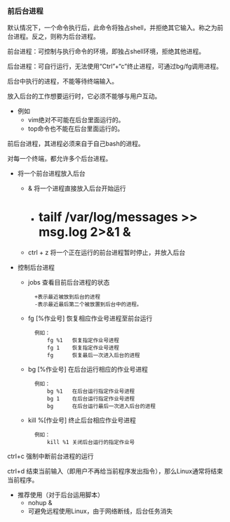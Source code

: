 ### 前后台进程 ###
默认情况下，一个命令执行后，此命令将独占shell，并拒绝其它输入。称之为前台进程。反之，则称为后台进程。

前台进程：可控制与执行命令的环境，即独占shell环境，拒绝其他进程。

后台进程：可自行运行，无法使用“Ctrl”+“c”终止进程，可通过bg/fg调用进程。

后台中执行的进程，不能等待终端输入。

放入后台的工作想要运行时，它必须不能够与用户互动。

- 例如
	- vim绝对不可能在后台里面运行的。
	- top命令也不能在后台里面运行的。

前后台进程，其进程必须来自于自己bash的进程。

对每一个终端，都允许多个后台进程。


- 将一个前台进程放入后台
	- <command> & 	将一个进程直接放入后台开始运行
		- # tailf /var/log/messages >> msg.log 2>&1 &
	- ctrl + z		将一个正在运行的前台进程暂时停止，并放入后台


- 控制后台进程
	- jobs     			查看目前后台进程的状态

			+表示最近被放到后台的进程			
			-表示最近最后第二个被放置到后台中的进程。
	- fg  [%作业号]		恢复相应作业号进程至前台运行  

			例如：
				fg %1	恢复指定作业号进程
				fg 1	恢复指定作业号进程
				fg 		恢复最后一次进入后台的进程
	- bg  [%作业号]		在后台运行相应的作业号进程 
		
			例如：
				bg %1	在后台运行指定作业号进程
				bg 1	在后台运行指定作业号进程
				bg 		在后台运行最后一次进入后台的进程
	- kill  %[作业号]	终止后台相应作业号进程

			例如：
				kill %1 关闭后台运行的指定作业号
		    

ctrl+c
强制中断前台进程的运行

ctrl+d
结束当前输入（即用户不再给当前程序发出指令），那么Linux通常将结束当前程序。

- 推荐使用（对于后台运用脚本）
	- nohup <command> &
	- 可避免远程使用Linux，由于网络断线，后台任务消失




